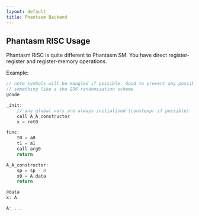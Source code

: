 ```yaml
---
layout: default
title: Phantasm Backend
---
```


## Phantasm RISC Usage

Phantasm RISC is quite different to Phantasm SM. You have direct register-register and register-memory operations.

Example:

```rust
// note symbols will be mangled if possible. Good to prevent any possible mix ups
// something like a sha 256 randomisation scheme
@code

_init:
    // any global vars are always initialised (constexpr if possible)
    call A_A_constructor
    x = ret0

func:
    t0 = a0
    t1 = a1
    call arg0
    return

A_A_constructor:
    sp = sp - 8
    x0 = A.data
    return

@data
x: A

A: ...
```

